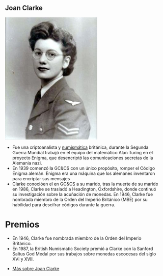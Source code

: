 ## Joan Clarke
![image](joanclarke.jpg)
- Fue una  criptoanalista y [numismática](https://es.wikipedia.org/wiki/Numism%C3%A1tica) británica, durante la Segunda Guerra Mundial  trabajó en el equipo del matemático Alan Turing en el proyecto Enigma, que desencriptó las comunicaciones secretas de la Alemania nazi.
- En 1939 comenzó la GC&CS con un único propósito, romper el Código Enigma alemán. Enigma era una máquina que los alemanes inventaron para encriptar sus mensajes
-  Clarke conocióen el en GC&CS a su marido, tras la muerte de su marido en 1986, Clarke se trasladó a Headington, Oxfordshire, donde continuó su investigación sobre la acuñación de monedas. En 1946, Clarke fue nombrada miembro de la Orden del Imperio Británico (MBE) por su habilidad para descifrar códigos durante la guerra.

# Premios
* En 1946, Clarke fue nombrada miembro de la Orden del Imperio Británico.
* En 1987, la British Numismatic Society premió a Clarke con la Sanford Saltus God Medal por sus trabajos sobre monedas escocesas del siglo XVI y XVII.

- [Más sobre Joan Clarke](https://es.wikipedia.org/wiki/Joan_Clarke)
